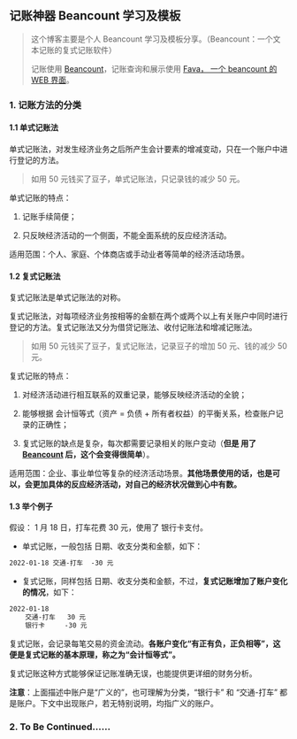 ## 记账神器 Beancount 学习及模板

> 这个博客主要是个人 Beancount 学习及模板分享。（Beancount：一个文本记账的复式记账软件）
>
> 记账使用 [Beancount](https://github.com/beancount/beancount)，记账查询和展示使用 [Fava， 一个 beancount 的 WEB 界面](https://beancount.github.io/fava/)。

### 1. 记账方法的分类

#### 1.1 单式记账法

单式记账法，对发生经济业务之后所产生会计要素的增减变动，只在一个账户中进行登记的方法。
> 如用 50 元钱买了豆子，单式记账法，只记录钱的减少 50 元。

单式记账的特点：

1. 记账手续简便；

2. 只反映经济活动的一个侧面，不能全面系统的反应经济活动。

适用范围：个人、家庭、个体商店或手动业者等简单的经济活动场景。

#### 1.2 复式记账法

复式记账法是单式记账法的对称。

复式记账法，对每项经济业务按相等的金额在两个或两个以上有关账户中同时进行登记的方法。复式记账法又分为借贷记账法、收付记账法和增减记账法。
> 如用 50 元钱买了豆子，复式记账法，记录豆子的增加 50 元、钱的减少 50 元。

复式记账的特点：

1. 对经济活动进行相互联系的双重记录，能够反映经济活动的全貌；

2. 能够根据 会计恒等式（资产 = 负债 + 所有者权益）的平衡关系，检查账户记录的正确性；

3. 复式记账的缺点是复杂，每次都需要记录相关的账户变动（**但是 用了 [Beancount](https://github.com/beancount/beancount) 后，这个会变得很简单**）。

适用范围：企业、事业单位等复杂的经济活动场景。**其他场景使用的话，也是可以，会更加具体的反应经济活动，对自己的经济状况做到心中有数。**

#### 1.3 举个例子

假设： 1 月 18 日，打车花费 30 元，使用了 银行卡支付。

- 单式记账，一般包括 日期、收支分类和金额，如下：

```txt
2022-01-18 交通-打车  -30 元
```

- 复式记账，同样包括 日期、收支分类和金额，不过，**复式记账增加了账户变化的情况**，如下：

```txt
2022-01-18
    交通-打车   30 元
    银行卡     -30 元
```

复式记账，会记录每笔交易的资金流动。**各账户变化“有正有负，正负相等”，这便是复式记账的基本原理，称之为“会计恒等式”。**

复式记账这种方式能够保证记账准确无误，也能提供更详细的财务分析。

**注意**：上面描述中账户是“广义的”，也可理解为分类，“银行卡” 和 “交通-打车” 都是账户。下文中出现账户，若无特别说明，均指广义的账户。

### 2. To Be Continued……
